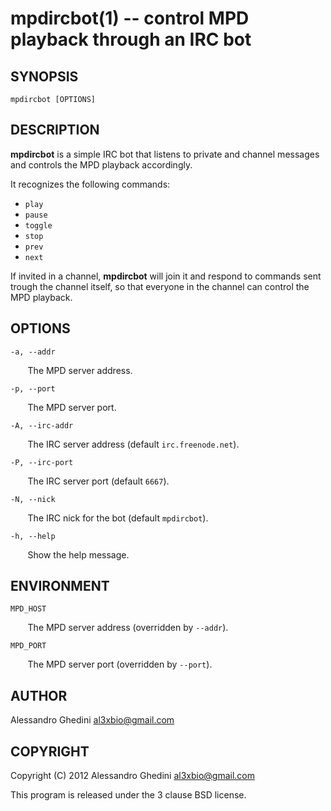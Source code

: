 mpdircbot(1) -- control MPD playback through an IRC bot
=======================================================

## SYNOPSIS

`mpdircbot [OPTIONS]`

## DESCRIPTION

**mpdircbot** is a simple IRC bot that listens to private and channel
messages and controls the MPD playback accordingly.

It recognizes the following commands:

 * `play`
 * `pause`
 * `toggle`
 * `stop`
 * `prev`
 * `next`

If invited in a channel, **mpdircbot** will join it and respond to commands
sent trough the channel itself, so that everyone in the channel can control
the MPD playback.

## OPTIONS ##

`-a, --addr`

&nbsp;&nbsp;&nbsp;&nbsp;&nbsp;&nbsp;
The MPD server address.

`-p, --port`

&nbsp;&nbsp;&nbsp;&nbsp;&nbsp;&nbsp;
The MPD server port.

`-A, --irc-addr`

&nbsp;&nbsp;&nbsp;&nbsp;&nbsp;&nbsp;
The IRC server address (default `irc.freenode.net`).

`-P, --irc-port`

&nbsp;&nbsp;&nbsp;&nbsp;&nbsp;&nbsp;
The IRC server port (default `6667`).

`-N, --nick`

&nbsp;&nbsp;&nbsp;&nbsp;&nbsp;&nbsp;
The IRC nick for the bot (default `mpdircbot`).

`-h, --help`

&nbsp;&nbsp;&nbsp;&nbsp;&nbsp;&nbsp;
Show the help message.

## ENVIRONMENT ##

`MPD_HOST`

&nbsp;&nbsp;&nbsp;&nbsp;&nbsp;&nbsp;
The MPD server address (overridden by `--addr`).

`MPD_PORT`

&nbsp;&nbsp;&nbsp;&nbsp;&nbsp;&nbsp;
The MPD server port (overridden by `--port`).

## AUTHOR ##

Alessandro Ghedini <al3xbio@gmail.com>

## COPYRIGHT ##

Copyright (C) 2012 Alessandro Ghedini <al3xbio@gmail.com>

This program is released under the 3 clause BSD license.
